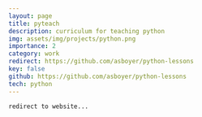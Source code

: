 ```yaml
---
layout: page
title: pyteach
description: curriculum for teaching python
img: assets/img/projects/python.png
importance: 2
category: work
redirect: https://github.com/asboyer/python-lessons
key: false
github: https://github.com/asboyer/python-lessons
tech: python
---
```


    redirect to website...
